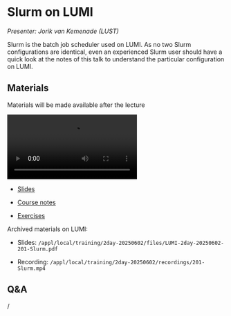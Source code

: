# Slurm on LUMI

*Presenter: Jorik van Kemenade (LUST)*

Slurm is the batch job scheduler used on LUMI. As no two Slurm configurations are
identical, even an experienced Slurm user should have a quick look at the notes of this
talk to understand the particular configuration on LUMI.


## Materials

Materials will be made available after the lecture

<video src="https://462000265.lumidata.eu/2day-20250602/recordings/201-Slurm.mp4" controls="controls"></video>

<!--
-   A video recording will follow.
-->

-   [Slides](https://462000265.lumidata.eu/2day-20250602/files/LUMI-2day-20250602-201-Slurm.pdf)

-   [Course notes](201-Slurm.md)

-   [Exercises](E201-Slurm.md)

Archived materials on LUMI:

-   Slides: `/appl/local/training/2day-20250602/files/LUMI-2day-20250602-201-Slurm.pdf`

-   Recording: `/appl/local/training/2day-20250602/recordings/201-Slurm.mp4`


## Q&A

/
